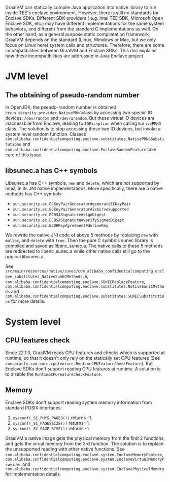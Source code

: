GraalVM can statically compile Java application into native library to run inside TEE's enclave environment. However, there is still no standards for Enclave SDKs. Different SDK providers ( e.g. Intel TEE SDK, Microsoft Open Enclave SDK, etc.) may have different implementations for the same system behaviors, and different from the standard C implementations as well. On the other hand, as a general purpose static compilatation framework, GraalVM depends on the standard (Linux, Windows or Mac, but we only focus on Linux here) system calls and structures. Therefore, there are some incompatibilities between GraalVM and Enclave SDKs. This doc explains how these incompatibilities are addressed in Java Enclave project.
# JVM level
## The obtaining of pseudo-random number
In OpenJDK, the pseudo-random number is obtained in`sun.security.provider.NativePRNG`class by accessing two special IO devices, `/dev/random` and `/dev/urandom`. But these virtual IO devices are inaccessbile from Enclave, leading to `IOException` when calling `NativePRNG` class. 
The solution is to stop accessing these two IO devices, but invoke a system level random function. Classes `com.alibaba.confidentialcomputing.enclave.substitutes.NativePRNGSubstitutions` and `com.alibaba.confidentialcomputing.enclave.EnclaveRandomFeature` take care of this issue.

## libsunec.a has C++ symbols
Libsunec.a has C++ symbols, `new` and `delete`, which are not supported by musl, in its JNI native implementations. More specifically, there are 5 native methods has C++ symbols:

+ `sun.security.ec.ECKeyPairGenerator#generateECKeyPair`
+ `sun.security.ec.ECKeyPairGenerator#isCurveSupported`
+ `sun.security.ec.ECDSASignature#signDigest`
+ `sun.security.ec.ECDSASignature#verifySignedDigest`
+ `sun.security.ec.ECDHKeyAgreement#deriveKey`

We rewrite the native JNI code of above 5 methods by replacing `new` with `malloc`, and `delete` with `free`. Then the pure C symbols sunec library is compiled and saved as libenc_sunec.a. The native calls to these 5 methods are redirected to libenc_sunec.a while other native calls still go to the original libsunec.a.

See `src/main/resources/native/sunec/com_alibaba_confidentialcomputing_enclave_substitutes_NativeSunECMethods.h`, `com.alibaba.confidentialcomputing.enclave.SUNECReplaceFeature`, `com.alibaba.confidentialcomputing.enclave.substitutes.NativeSunECMethods` and `com.alibaba.confidentialcomputing.enclave.substitutes.SUNECSubstitutions` for more details.
# System level
## CPU features check
Since 22.1.0, GraalVM reads CPU features and checks which is supported at runtime, so that it doesn't only rely on the statically set CPU features (See `com.oracle.svm.core.cpufeature.RuntimeCPUFeatureCheckFeature`). But Enclave SDKs don't support reading CPU features at runtime. A solution is to disable the `RuntimeCPUFeatureCheckFeature`.
## Memory 
Enclave SDKs don't support reading system memory information from standard POSIX interfaces:

1. `sysconf(_SC_PHYS_PAGES())` returns -1.
1. `sysconf(_SC_PAGESSIZE())` returns -1.
1. `sysconf(_SC_PAGE_SISE())` returns -1.

GraalVM's native image gets the physical memory from the first 2 functions, and gets the virual memory from the 3rd function.
The solution is to replace the unsupported reading with other native functions. See `com.alibaba.confidentialcomputing.enclave.system.EnclaveMemoryFeature`, `com.alibaba.confidentialcomputing.enclave.system.EnclaveVirtualMemoryProvider` and `com.alibaba.confidentialcomputing.enclave.system.EnclavePhysicalMemory` for implementation details.
